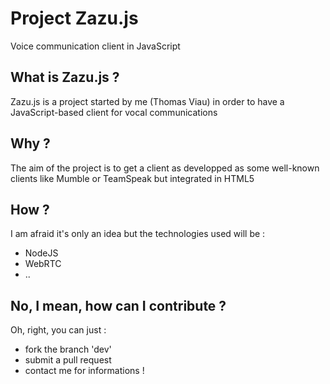 # Project Zazu.js
Voice communication client in JavaScript

## What is Zazu.js ?
Zazu.js is a project started by me (Thomas Viau) in order to have a JavaScript-based client for vocal communications
## Why ?
The aim of the project is to get a client as developped as some well-known clients like Mumble or TeamSpeak but integrated in HTML5
## How ?
I am afraid it's only an idea but the technologies used will be :
- NodeJS
- WebRTC
- ..

## No, I mean, how can I contribute ?
Oh, right, you can just :
- fork the branch 'dev' 
- submit a pull request
- contact me for informations !
